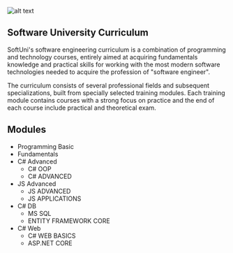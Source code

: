 ![alt text](https://camo.githubusercontent.com/8135ce5667cff213c23381fbf3a945c58ca0138ac9ca197ffa03828ab28c1f52/68747470733a2f2f75706c6f61642e77696b696d656469612e6f72672f77696b6970656469612f636f6d6d6f6e732f352f35352f536f6674776172652d556e69766572736974792d4c6f676f2d626c75652d686f72697a6f6e74616c2e706e67)


## Software University Curriculum
SoftUni's software engineering curriculum is a combination of programming and technology courses, entirely aimed at acquiring fundamentals knowledge and practical skills for working with the most modern software technologies needed to acquire the profession of "software engineer".

The curriculum consists of several professional fields and subsequent specializations, built from specially selected training modules. Each training module contains courses with a strong focus on practice and the end of each course include practical and theoretical exam.
## Modules

- Programming Basic
- Fundamentals
- C# Advanced
    - C# OOP
    - C# ADVANCED
- JS Advanced
   - JS ADVANCED
   - JS APPLICATIONS
- C# DB
   - MS SQL
   - ENTITY FRAMEWORK CORE
- C# Web
   - C# WEB BASICS
   - ASP.NET CORE
